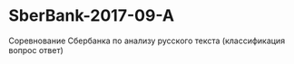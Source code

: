 # SberBank-2017-09-A
Соревнование Сбербанка по анализу русского текста (классификация вопрос ответ)
